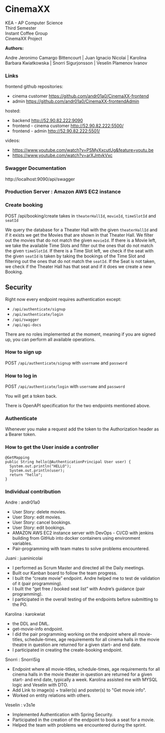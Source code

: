# CinemaXX

KEA - AP Computer Science\
Third Semester\
Instant Coffee Group\
CinemaXX Project

**Authors:**

Andre Jeronimo Camargo Bittencourt | Juan Ignacio Nicolai | Karolina Barbara Kwiatkowska | Snorri Sigurjonsson | Veselin Plamenov Ivanov

### Links

frontend github repositories: 
* cinema customer https://github.com/andr01a0/CinemaXX-frontend
* admin https://github.com/andr01a0/CinemaXX-frontendAdmin

hosted:
* backend http://52.90.82.222:9090
* frontend - cinema customer http://52.90.82.222:5500/ 
* frontend - admin http://52.90.82.222:5501/

videos:
* https://www.youtube.com/watch?v=PSMyXxcutUg&feature=youtu.be
* https://www.youtube.com/watch?v=arXJntvkVxc

### Swagger Documentation

http://localhost:9090/api/swagger

### Production Server : Amazon AWS EC2 instance

### Create booking

POST /api/booking/create takes in `theaterHallId`, `movieId`, `timeSlotId` and `seatId`

We query the database for a Theater Hall with the given `theaterHallId` and if
it exists we get the Movies that are shown in that Theater Hall. We filter out
the movies that do not match the given `movieId`. If there is a Movie left, we
take the available Time Slots and filter out the ones that do not match the
given `timeSlotId`. If there is a Time Slot left, we check if the seat with the
given `seatId` is taken by taking the bookings of the Time Slot and filtering
out the ones that do not match the `seatId`. If the Seat is not taken, we check
if the Theater Hall has that seat and if it does we create a new Booking.

## Security

Right now every endpoint requires authentication except:

* `/api/authenticate/signup`
* `/api/authenticate/login`
* `/api/swagger`
* `/api/api-docs`

There are no roles implemented at the moment, meaning if you are signed up, you
can perform all available operations.

### How to sign up

POST `/api/authenticate/signup` with `username` and `password`


### How to log in

POST `/api/authenticate/login` with `username` and `password`

You will get a token back.

There is OpenAPI specification for the two endpoints mentioned above.

### Authenticate

Whenever you make a request add the token to the Authorization header as a Bearer token.


### How to get the User inside a controller

```
@GetMapping
public String hello(@AuthenticationPrincipal User user) {
  System.out.println("HELLO");
  System.out.println(user);
  return "hello";
}
```

### Individual contribution

Andre : andr01a0
- User Story: delete movies.
- User Story: edit movies.
- User Story: cancel bookings.
- User Story: edit bookings.
- AMAZON AWS EC2 instance server with DevOps - CI/CD with jenkins building from GitHub into docker containers using environment variables.
- Pair-programming with team mates to solve problems encountered.

Juani : juaninicolai
- I performed as Scrum Master and directed all the Daily meetings.
- Built our Kanban board to follow the team progress.
- I built the “create movie” endpoint. Andre helped me to test de validation of it (pair programming).
- I built the “get free / booked seat list” with Andre’s guidance (pair programming).
- I participated in the overall testing of the endpoints before submitting to the PO.

Karolina : karokwiat
- the DDL and DML.
- get-movie-info endpoint.
- I did the pair programming working on the endpoint where all movie-titles, schedule-times, age requirements for all cinema halls in the movie theatre in question are returned for a given start- and end date.
- I participated in creating the create-booking endpoint.

Snorri : SnorriSig
- Endpoint where all movie-titles, schedule-times, age requirements for all cinema halls in the movie theater in question are returned for a given start- and end date, typically a week. Karolina assisted me with MYSQL logic and Veselin with DTO.
- Add Link to image(s) + trailer(s) and poster(s) to "Get movie info".
- Worked on entity relations with others.

Veselin : v3s1e
- Implemented Authentication with Spring Security.
- Participated in the creation of the endpoint to book a seat for a movie.
- Helped the team with problems we encountered during the sprint.
